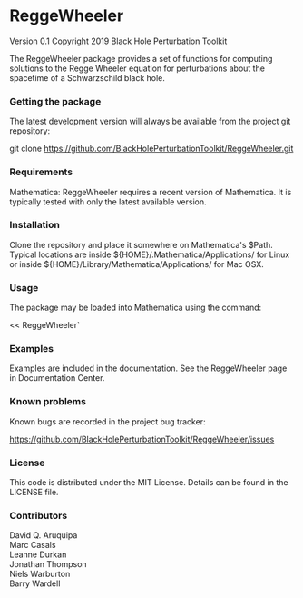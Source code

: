 # ReggeWheeler

Version 0.1
Copyright 2019 Black Hole Perturbation Toolkit

The ReggeWheeler package provides a set of functions for computing solutions
to the Regge Wheeler equation for perturbations about the spacetime of a
Schwarzschild black hole.


### Getting the package

The latest development version will always be available from the project git
repository:

git clone https://github.com/BlackHolePerturbationToolkit/ReggeWheeler.git


### Requirements

Mathematica: ReggeWheeler requires a recent version of Mathematica. It is
             typically tested with only the latest available version.


### Installation

Clone the repository and place it somewhere on Mathematica's $Path.
Typical locations are inside ${HOME}/.Mathematica/Applications/ for Linux or
inside ${HOME}/Library/Mathematica/Applications/ for Mac OSX.


### Usage

The package may be loaded into Mathematica using the command:

<< ReggeWheeler`


### Examples

Examples are included in the documentation. See the ReggeWheeler page in
Documentation Center.


### Known problems

Known bugs are recorded in the project bug tracker:

https://github.com/BlackHolePerturbationToolkit/ReggeWheeler/issues


### License

This code is distributed under the MIT License. Details can
be found in the LICENSE file.


### Contributors

David Q. Aruquipa  
Marc Casals  
Leanne Durkan  
Jonathan Thompson  
Niels Warburton  
Barry Wardell  